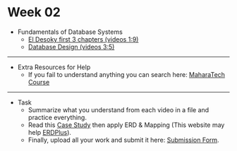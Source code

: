 # Week 02
   - Fundamentals of Database Systems
      - [El Desoky first 3 chapters (videos 1:9)](https://www.youtube.com/playlist?list=PL37D52B7714788190)
      -   [Database Design (videos 3:5)](https://youtube.com/playlist?list=PLfOk7Ih7aac8zCqTpqr6uWx8gYVl-i-4K) 
---
   - Extra Resources for Help
     - If you fail to understand anything you can search here: [MaharaTech Course](https://maharatech.gov.eg/course/view.php?id=740)
---
- Task
     - Summarize what you understand from each video in a file and practice everything.
    - Read this [Case Study](https://drive.google.com/file/d/1DWNpveDlPPS0lBZ_bD88ayIma7XLVFQ4/view?usp=drive_link) then apply ERD & Mapping (This website may help [ERDPlus](https://erdplus.com/)).
    - Finally, upload all your work and submit it here: [Submission Form](https://forms.gle/7YYa9k55KM5ciysf8).
